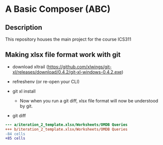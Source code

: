 # A Basic Composer (ABC) 
## Description
This repository houses the main project for the course ICS311
## Making xlsx file format work with git
- download xltrail (https://github.com/xlwings/git-xl/releases/download/0.4.2/git-xl-windows-0.4.2.exe)
- refreshenv (or re-open your CLI)
- git xl install
  - Now when you run a git diff, xlsx file format will now be understood by git.

- git diff
```diff --xl a/iteration_2_template.xlsx b/iteration_2_template.xlsx
--- a/iteration_2_template.xlsx/Worksheets/OMDB Queries
+++ b/iteration_2_template.xlsx/Worksheets/OMDB Queries
-84 cells
+85 cells
```
